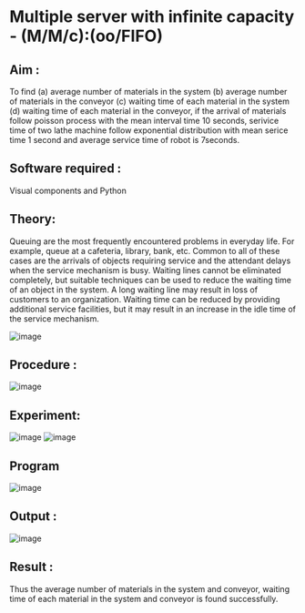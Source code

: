 # Multiple server with infinite capacity - (M/M/c):(oo/FIFO)
## Aim :
To find (a) average number of materials in the system (b) average number of materials in the conveyor (c) waiting time of each material in the system (d) waiting time of each material in the conveyor, if the arrival  of materials follow poisson process with the mean interval time 10 seconds, serivice time of two lathe machine follow exponential distribution with mean serice time 1 second and average service time of robot is 7seconds.

## Software required :
Visual components and Python

## Theory:
Queuing are the most frequently encountered problems in everyday life. For example, queue at a cafeteria, library, bank, etc. Common to all of these cases are the arrivals of objects requiring service and the attendant delays when the service mechanism is busy. Waiting lines cannot be eliminated completely, but suitable techniques can be used to reduce the waiting time of an object in the system. A long waiting line may result in loss of customers to an organization. Waiting time can be reduced by providing additional service facilities, but it may result in an increase in the idle time of the service mechanism.

![image](https://user-images.githubusercontent.com/103921593/203238035-1c8109bc-cbf2-4c77-baea-c5b682a752ef.png)

## Procedure :

![image](https://user-images.githubusercontent.com/103921593/203238265-176740b0-eae2-4772-90be-5449869ac9b0.png)




## Experiment:
![image](https://github.com/ramjan1729/Muttiple-capacity-with-infinite-capacity/assets/155507099/cac938b1-9b6f-43f2-b23f-d6e601efaa14)
![image](https://github.com/ramjan1729/Muttiple-capacity-with-infinite-capacity/assets/155507099/d67123c3-744c-4baf-a09c-6b8cc3aacd18)


## Program

![image](https://github.com/ramjan1729/Muttiple-capacity-with-infinite-capacity/assets/155507099/88b29a3e-b142-420c-9be7-5d733f0652c9)

## Output :
![image](https://github.com/ramjan1729/Muttiple-capacity-with-infinite-capacity/assets/155507099/6a3148ca-c6d2-40e9-b926-e93cc7f03dfa)

## Result : 
Thus the average number of materials in the system and conveyor, waiting time of each material in the system and conveyor is found successfully.
